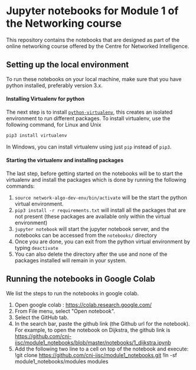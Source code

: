 # Jupyter notebooks for Module 1 of the Networking course
This repository contains the notebooks that are designed as part of the online networking course offered by the Centre for Networked Intelligence.
 
## Setting up the local environment
To run these notebooks on your local machine, make sure that you have python installed, preferably version 3.x.

#### Installing Virtualenv for python
The next step is to install [`python-virtualenv`](https://docs.python-guide.org/dev/virtualenvs/), this creates an isolated environment to run different packages.  To install virtualenv, use the following command, for Linux and Unix

```bash
pip3 install virtualenv
```

In Windows, you can install virtualenv using just `pip` instead of `pip3`.

#### Starting the virtualenv and installing packages
The last step, before getting started on the notebooks will be to start the virtualenv and install the packages which is done by running the following commands:
  1. `source network-algo-dev-env/bin/activate` will be the start the python virtual environment.
  2. `pip3 install -r requirements.txt` will install all the packages that are not present (these packages are available only within the virtual environment)
  3. `jupyter notebook` will start the jupyter notebook server, and the notebooks can be accessed from the `notebooks/` directory
  4. Once you are done, you can exit from the python virtual environment by typing `deactivate` 
  5. You can also delete the directory after the use and none of the packages installed will remain in your system.
  
## Running the notebooks in Google Colab
We list the steps to run the notebooks in google colab.
 1. Open google colab : https://colab.research.google.com/
 2. From File menu, select "Open notebook".
 3. Select the GitHub tab.
 4. In the search bar, paste the github link (the Github url for the notebook). For example, to open the notebook on Dijkstra, the github link is https://github.com/cni-iisc/module1_notebooks/blob/master/notebooks/1_dijkstra.ipynb
 5. Add the following two line to a cell on top of the notebook and execute:
           !git clone https://github.com/cni-iisc/module1_notebooks.git
           !ln -sf module1_notebooks/modules modules
  
